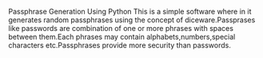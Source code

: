Passphrase Generation Using Python
This is a simple software where in it generates random passphrases using the concept of diceware.Passprases like passwords are combination of one or 
more phrases with spaces between them.Each phrases may contain alphabets,numbers,special characters etc.Passphrases provide more security than 
passwords.
